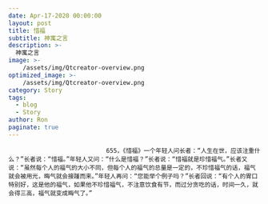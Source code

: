```yaml
---
date: Apr-17-2020 00:00:00
layout: post
title: 惜福
subtitle: 神寓之言
description: >-
  神寓之言
image: >-
    /assets/img/Qtcreator-overview.png
optimized_image: >-
    /assets/img/Qtcreator-overview.png
category: Story
tags:
  - blog
  - Story
author: Ron
paginate: true
---
```


							　　655，《惜福》一个年轻人问长者：“人生在世，应该注重什么？”长者说：“惜福。”年轻人又问：“什么是惜福？”长者说：“惜福就是珍惜福气。”长者又说：“虽然每个人的福气的大小不同，但每个人的福气的总量是一定的，不珍惜福气的话，福气就会被用光，晦气就会接踵而来。”年轻人再问：“您能举个例子吗？”长者回说：“有个人的胃口特别好，这是他的福气，如果他不珍惜福气，不注意饮食有节，而过分贪吃的话，时间一久，就会得三高，福气就变成晦气了。”
							
							
						